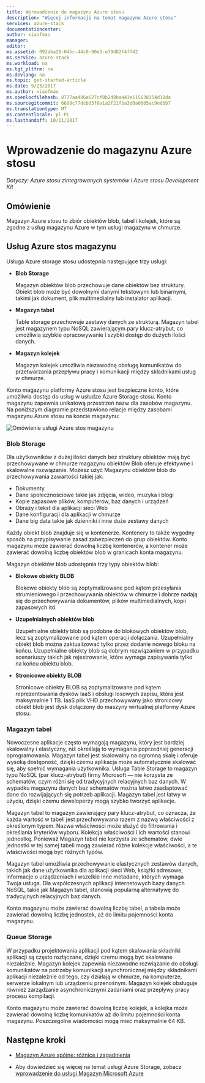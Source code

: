 ```yaml
---
title: Wprowadzenie do magazynu Azure stosu
description: "Więcej informacji na temat magazynu Azure stosu"
services: azure-stack
documentationcenter: 
author: xiaofmao
manager: 
editor: 
ms.assetid: 092aba28-04bc-44c0-90e1-e79d82f4ff42
ms.service: azure-stack
ms.workload: na
ms.tgt_pltfrm: na
ms.devlang: na
ms.topic: get-started-article
ms.date: 9/25/2017
ms.author: xiaofmao
ms.openlocfilehash: 8777aa486a627cf8b2d8ba443e115638354d10da
ms.sourcegitcommit: 6699c77dcbd5f8a1a2f21fba3d0a0005ac9ed6b7
ms.translationtype: MT
ms.contentlocale: pl-PL
ms.lasthandoff: 10/11/2017
---
```

# <a name="introduction-to-azure-stack-storage"></a>Wprowadzenie do magazynu Azure stosu

*Dotyczy: Azure stosu zintegrowanych systemów i Azure stosu Development Kit*

## <a name="overview"></a>Omówienie
Magazyn Azure stosu to zbiór obiektów blob, tabel i kolejek, które są zgodne z usług magazynu Azure w tym usługi magazynu w chmurze.

## <a name="azure-stack-storage-services"></a>Usług Azure stos magazynu
Usługa Azure storage stosu udostępnia następujące trzy usługi:

* **Blob Storage** 

    Magazyn obiektów blob przechowuje dane obiektów bez struktury. Obiekt blob może być dowolnymi danymi tekstowymi lub binarnymi, takimi jak dokument, plik multimedialny lub instalator aplikacji.
* **Magazyn tabel** 

    Table storage przechowuje zestawy danych ze strukturą. Magazyn tabel jest magazynem typu NoSQL zawierającym pary klucz-atrybut, co umożliwia szybkie opracowywanie i szybki dostęp do dużych ilości danych.
* **Magazyn kolejek** 

    Magazyn kolejek umożliwia niezawodną obsługę komunikatów do przetwarzania przepływu pracy i komunikacji między składnikami usług w chmurze.

Konto magazynu platformy Azure stosu jest bezpieczne konto, które umożliwia dostęp do usług w usłudze Azure Storage stosu. Konto magazynu zapewnia unikatową przestrzeń nazw dla zasobów magazynu. Na poniższym diagramie przedstawiono relacje między zasobami magazynu Azure stosu na koncie magazynu:

![Omówienie usługi Azure stos magazynu](media/azure-stack-storage-overview/AzureStackStorageOverview.png)


### <a name="blob-storage"></a>Blob Storage

Dla użytkowników z dużej ilości danych bez struktury obiektów mają być przechowywane w chmurze magazynu obiektów Blob oferuje efektywne i skalowalne rozwiązanie. Możesz użyć Magazynu obiektów blob do przechowywania zawartości takiej jak:

* Dokumenty
* Dane społecznościowe takie jak zdjęcia, wideo, muzyka i blogi
* Kopie zapasowe plików, komputerów, baz danych i urządzeń
* Obrazy i tekst dla aplikacji sieci Web
* Dane konfiguracji dla aplikacji w chmurze
* Dane big data takie jak dzienniki i inne duże zestawy danych

Każdy obiekt blob znajduje się w kontenerze. Kontenery to także wygodny sposób na przypisywanie zasad zabezpieczeń do grup obiektów. Konto magazynu może zawierać dowolną liczbę kontenerów, a kontener może zawierać dowolną liczbę obiektów blob w granicach konta magazynu.

Magazyn obiektów blob udostępnia trzy typy obiektów blob: 
* **Blokowe obiekty BLOB** 

    Blokowe obiekty blob są zoptymalizowane pod kątem przesyłania strumieniowego i przechowywania obiektów w chmurze i dobrze nadają się do przechowywania dokumentów, plików multimedialnych, kopii zapasowych itd.
* **Uzupełnialnych obiektów blob** 

    Uzupełnialne obiekty blob są podobne do blokowych obiektów blob, lecz są zoptymalizowane pod kątem operacji dołączania. Uzupełnialny obiekt blob można zaktualizować tylko przez dodanie nowego bloku na końcu. Uzupełnialne obiekty blob są dobrym rozwiązaniem w przypadku scenariuszy takich jak rejestrowanie, które wymaga zapisywania tylko na końcu obiektu blob.
* **Stronicowe obiekty BLOB** 

    Stronicowe obiekty BLOB są zoptymalizowane pod kątem reprezentowania dysków IaaS i obsługi losowych zapisu, która jest maksymalnie 1 TB. IaaS plik VHD przechowywany jako stronicowy obiekt blob jest dysk dołączony do maszyny wirtualnej platformy Azure stosu.


### <a name="table-storage"></a>Magazyn tabel
Nowoczesne aplikacje często wymagają magazynu, który jest bardziej skalowalny i elastyczny, niż określają to wymagania poprzedniej generacji oprogramowania. Magazyn tabel jest skalowalny na ogromną skalę i oferuje wysoką dostępność, dzięki czemu aplikacja może automatycznie skalować się, aby spełnić wymagania użytkownika. Usługa Table Storage to magazyn typu NoSQL (par klucz-atrybut) firmy Microsoft — nie korzysta ze schematów, czym różni się od tradycyjnych relacyjnych baz danych. W wypadku magazynu danych bez schematów można łatwo zaadaptować dane do rozwijających się potrzeb aplikacji. Magazyn tabel jest łatwy w użyciu, dzięki czemu deweloperzy mogą szybko tworzyć aplikacje.

Magazyn tabel to magazyn zawierający pary klucz-atrybut, co oznacza, że każda wartość w tabeli jest przechowywana razem z nazwą właściwości z określonym typem. Nazwa właściwości może służyć do filtrowania i określania kryteriów wyboru. Kolekcja właściwości i ich wartości stanowi jednostkę. Ponieważ Magazyn tabel nie korzysta ze schematów, dwie jednostki w tej samej tabeli mogą zawierać różne kolekcje właściwości, a te właściwości mogą być różnych typów.

Magazyn tabel umożliwia przechowywanie elastycznych zestawów danych, takich jak dane użytkownika dla aplikacji sieci Web, książki adresowe, informacje o urządzeniach i wszelkie inne metadane, których wymaga Twoja usługa. Dla współczesnych aplikacji internetowych bazy danych NoSQL, takie jak Magazyn tabel, stanowią popularną alternatywę do tradycyjnych relacyjnych baz danych.

Konto magazynu może zawierać dowolną liczbę tabel, a tabela może zawierać dowolną liczbę jednostek, aż do limitu pojemności konta magazynu.

### <a name="queue-storage"></a>Queue Storage
W przypadku projektowania aplikacji pod kątem skalowania składniki aplikacji są często rozłączane, dzięki czemu mogą być skalowane niezależnie. Magazyn kolejek zapewnia niezawodne rozwiązanie do obsługi komunikatów na potrzeby komunikacji asynchronicznej między składnikami aplikacji niezależnie od tego, czy działają w chmurze, na komputerze, serwerze lokalnym lub urządzeniu przenośnym. Magazyn kolejek obsługuje również zarządzanie asynchronicznymi zadaniami oraz przepływy pracy procesu kompilacji.

Konto magazynu może zawierać dowolną liczbę kolejek, a kolejka może zawierać dowolną liczbę komunikatów aż do limitu pojemności konta magazynu. Poszczególne wiadomości mogą mieć maksymalnie 64 KB.

## <a name="next-steps"></a>Następne kroki
* [Magazyn Azure spójne: różnice i zagadnienia](azure-stack-acs-differences.md)

* Aby dowiedzieć się więcej na temat usługi Azure Storage, zobacz [wprowadzenie do usługi Magazyn Microsoft Azure](../../storage/common/storage-introduction.md)

